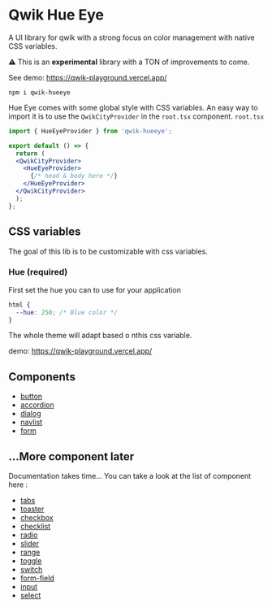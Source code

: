 # Qwik Hue Eye

A UI library for qwik with a strong focus on color management with native CSS variables.

⚠️ This is an **experimental** library with a TON of improvements to come.

See demo: https://qwik-playground.vercel.app/ 

```
npm i qwik-hueeye
```

Hue Eye comes with some global style with CSS variables. An easy way to import it is to use the `QwikCityProvider` in the `root.tsx` component.
`root.tsx`
```jsx
import { HueEyeProvider } from 'qwik-hueeye';

export default () => {
  return (
  <QwikCityProvider>
    <HueEyeProvider>
      {/* head & body here */}
    </HueEyeProvider>
  </QwikCityProvider>
  );
};
```

## CSS variables
The goal of this lib is to be customizable with css variables.

### Hue (required)
First set the hue you can to use for your application
```css
html {
  --hue: 250; /* Blue color */
}
```
The whole theme will adapt based o nthis css variable.

demo: https://qwik-playground.vercel.app/ 

## Components

- [button](src/components/button)
- [accordion](src/components/accordion)
- [dialog](src/components/dialog)
- [navlist](src/components/navlist)
- [form](src/components/form)


## ...More component later
Documentation takes time...
You can take a look at the list of component here : 
- [tabs](src/components/tabs/tabs.tsx)
- [toaster](src/components/toaster/toaster.tsx)
- [checkbox](src/components/form/checkbox/checkbox.tsx)
- [checklist](src/components/form/checkbox/checkgroup.tsx)
- [radio](src/components/form/radio/radio.tsx)
- [slider](src/components/form/slider/slider.tsx)
- [range](src/components/form/slider/range.tsx)
- [toggle](src/components/form/toggle/toggle.tsx)
- [switch](src/components/form/switch/switch.tsx)
- [form-field](src/components/form/form-field/form-field.tsx)
- [input](src/components/form/input/input.tsx)
- [select](src/components/form/select/select.tsx)